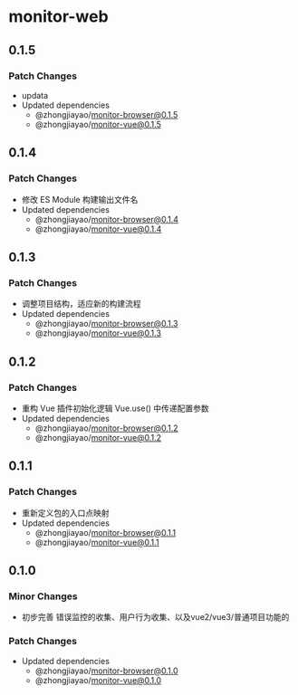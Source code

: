 # monitor-web

## 0.1.5

### Patch Changes

- updata
- Updated dependencies
  - @zhongjiayao/monitor-browser@0.1.5
  - @zhongjiayao/monitor-vue@0.1.5

## 0.1.4

### Patch Changes

- 修改 ES Module 构建输出文件名
- Updated dependencies
  - @zhongjiayao/monitor-browser@0.1.4
  - @zhongjiayao/monitor-vue@0.1.4

## 0.1.3

### Patch Changes

- 调整项目结构，适应新的构建流程
- Updated dependencies
  - @zhongjiayao/monitor-browser@0.1.3
  - @zhongjiayao/monitor-vue@0.1.3

## 0.1.2

### Patch Changes

- 重构 Vue 插件初始化逻辑 Vue.use() 中传递配置参数
- Updated dependencies
  - @zhongjiayao/monitor-browser@0.1.2
  - @zhongjiayao/monitor-vue@0.1.2

## 0.1.1

### Patch Changes

- 重新定义包的入口点映射
- Updated dependencies
  - @zhongjiayao/monitor-browser@0.1.1
  - @zhongjiayao/monitor-vue@0.1.1

## 0.1.0

### Minor Changes

- 初步完善 错误监控的收集、用户行为收集、以及vue2/vue3/普通项目功能的

### Patch Changes

- Updated dependencies
  - @zhongjiayao/monitor-browser@0.1.0
  - @zhongjiayao/monitor-vue@0.1.0
